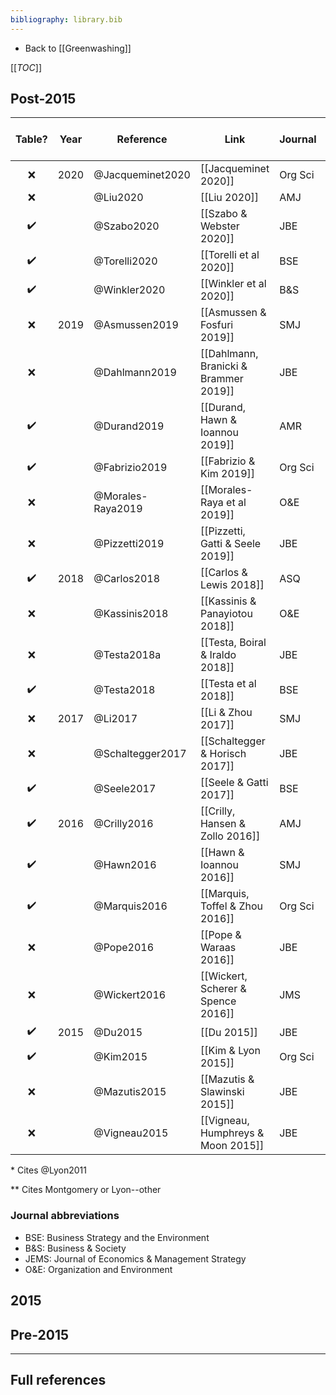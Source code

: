 ```yaml
---
bibliography: library.bib
---
```


* Back to [[Greenwashing]]

[[_TOC_]]

## Post-2015

Table?              | Year  | Reference         | Link                                  | Journal   | Cites L&M 2015?       
:-:                 | ---   | -------           | ------                                | ---       | :-:                   
:x:                 | 2020  | @Jacqueminet2020  | [[Jacqueminet 2020]]                  | Org Sci   | :x:                   
:x:                 |       | @Liu2020          | [[Liu 2020]]                          | AMJ       | :x:                   
:heavy_check_mark:  |       | @Szabo2020        | [[Szabo & Webster 2020]]              | JBE       | :x:                   
:heavy_check_mark:  |       | @Torelli2020      | [[Torelli et al 2020]]                | BSE       | :heavy_check_mark:    
:heavy_check_mark:  |       | @Winkler2020      | [[Winkler et al 2020]]                | B&S       | :heavy_check_mark:
:x:                 | 2019  | @Asmussen2019     | [[Asmussen & Fosfuri 2019]]           | SMJ       | :heavy_check_mark:
:x:                 |       | @Dahlmann2019     | [[Dahlmann, Branicki & Brammer 2019]] | JBE       | :heavy_check_mark:
:heavy_check_mark:  |       | @Durand2019       | [[Durand, Hawn & Ioannou 2019]]       | AMR       | :heavy_check_mark:
:heavy_check_mark:  |       | @Fabrizio2019     | [[Fabrizio & Kim 2019]]               | Org Sci   | :x: *
:x:                 |       | @Morales-Raya2019 | [[Morales-Raya et al 2019]]           | O&E       | :heavy_check_mark:
:x:                 |       | @Pizzetti2019     | [[Pizzetti, Gatti & Seele 2019]]      | JBE       | :x: *
:heavy_check_mark:  | 2018  | @Carlos2018       | [[Carlos & Lewis 2018]]               | ASQ       | :x: *
:x:                 |       | @Kassinis2018     | [[Kassinis & Panayiotou 2018]]        | O&E       | :heavy_check_mark:
:x:                 |       | @Testa2018a       | [[Testa, Boiral & Iraldo 2018]]       | JBE       | :heavy_check_mark:
:heavy_check_mark:  |       | @Testa2018        | [[Testa et al 2018]]                  | BSE       | :heavy_check_mark:
:x:                 | 2017  | @Li2017           | [[Li & Zhou 2017]]                    | SMJ       | :x: **
:x:                 |       | @Schaltegger2017  | [[Schaltegger & Horisch 2017]]        | JBE       | :x:
:heavy_check_mark:  |       | @Seele2017        | [[Seele & Gatti 2017]]                | BSE       | :x: *
:heavy_check_mark:  | 2016  | @Crilly2016       | [[Crilly, Hansen & Zollo 2016]]       | AMJ       | :x:
:heavy_check_mark:  |       | @Hawn2016         | [[Hawn & Ioannou 2016]]               | SMJ       | :x: **
:heavy_check_mark:  |       | @Marquis2016      | [[Marquis, Toffel & Zhou 2016]]       | Org Sci   | :heavy_check_mark:
:x:                 |       | @Pope2016         | [[Pope & Waraas 2016]]                | JBE       | :x: *
:x:                 |       | @Wickert2016      | [[Wickert, Scherer & Spence 2016]]    | JMS       | :heavy_check_mark:
:heavy_check_mark:  | 2015  | @Du2015           | [[Du 2015]]                           | JBE       | :x: *
:heavy_check_mark:  |       | @Kim2015          | [[Kim & Lyon 2015]]                   | Org Sci   | :x: *
:x:                 |       | @Mazutis2015      | [[Mazutis & Slawinski 2015]]          | JBE       | :x: *
:x:                 |       | @Vigneau2015      | [[Vigneau, Humphreys & Moon 2015]]    | JBE       | :x:

\* Cites @Lyon2011

\** Cites Montgomery or Lyon--other

### Journal abbreviations

* BSE: Business Strategy and the Environment
* B&S: Business & Society
* JEMS: Journal of Economics & Management Strategy
* O&E: Organization and Environment

## 2015

## Pre-2015

---

## Full references